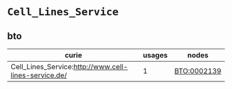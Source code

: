# `Cell_Lines_Service`

## bto

| curie                                                |   usages | nodes                                             |
|------------------------------------------------------|----------|---------------------------------------------------|
| Cell_Lines_Service:http://www.cell-lines-service.de/ |        1 | [BTO:0002139](https://bioregistry.io/BTO:0002139) |

